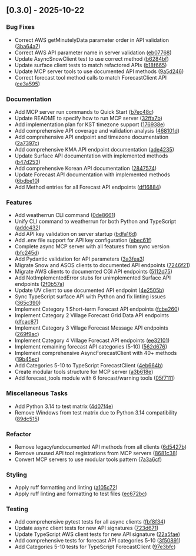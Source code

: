 ## [0.3.0] - 2025-10-22

### Bug Fixes

- Correct AWS getMinutelyData parameter order in API validation ([3ba64a7](https://github.com/appleparan/kma-mcp/commit/3ba64a76c904eb9ac85f0e1da694a54a82c31833))
- Correct AWS API parameter name in server validation ([eb07768](https://github.com/appleparan/kma-mcp/commit/eb07768e08b90f9be75ab238c4afc104b7e9c631))
- Update AsyncSnowClient test to use correct method ([b6284bf](https://github.com/appleparan/kma-mcp/commit/b6284bf3aee207774ecfd9b82f008d1a34588cf4))
- Update surface client tests to match refactored APIs ([b18f665](https://github.com/appleparan/kma-mcp/commit/b18f665399475b66cf70f2493f8cf16a76b5c4e2))
- Update MCP server tools to use documented API methods ([9a5d246](https://github.com/appleparan/kma-mcp/commit/9a5d2468e4ddc4320a0b0ab0167bc6545e1fdb06))
- Correct forecast tool method calls to match ForecastClient API ([ce3a595](https://github.com/appleparan/kma-mcp/commit/ce3a595356a5def1603701594910bd80f84eb20e))

### Documentation

- Add MCP server run commands to Quick Start ([b7ec48c](https://github.com/appleparan/kma-mcp/commit/b7ec48c9a209d695e3171a7dd5baacccb7c5672f))
- Update README to specify how to run MCP server ([32ffa7b](https://github.com/appleparan/kma-mcp/commit/32ffa7b402c8354e679d7a38225cdd824c5f48cb))
- Add implementation plan for KST timezone support ([176938e](https://github.com/appleparan/kma-mcp/commit/176938e9b42dcd4ca7e5ab32cce66bf1eda8d80b))
- Add comprehensive API coverage and validation analysis ([468101d](https://github.com/appleparan/kma-mcp/commit/468101d80b6f24a764560cb94f019c4695c4f4b1))
- Add comprehensive API endpoint and timezone documentation ([2a7397c](https://github.com/appleparan/kma-mcp/commit/2a7397c90b59f7605408c5af65e6f3478d4c6b00))
- Add comprehensive KMA API endpoint documentation ([ade4235](https://github.com/appleparan/kma-mcp/commit/ade4235ec723940026086952dd8d07f1a33741d9))
- Update Surface API documentation with implemented methods ([b47d253](https://github.com/appleparan/kma-mcp/commit/b47d253424ebb0f0e6ffd6f36c3b985011ca3aaa))
- Add comprehensive Korean API documentation ([2847574](https://github.com/appleparan/kma-mcp/commit/2847574dd2c583d0cf204b91bae6a7b5e6ab8498))
- Update Forecast API documentation with implemented methods ([6bdbe10](https://github.com/appleparan/kma-mcp/commit/6bdbe107bf81f2edd4f9d5e6ab51957827d8ecf4))
- Add Method entries for all Forecast API endpoints ([df16884](https://github.com/appleparan/kma-mcp/commit/df168846c12ee2de84ecfff8893267a30839e9aa))

### Features

- Add weatherrun CLI command ([0de8661](https://github.com/appleparan/kma-mcp/commit/0de86618833a7f4bad669e81b65a99a30b7bc72b))
- Unify CLI command to weatherrun for both Python and TypeScript ([addc432](https://github.com/appleparan/kma-mcp/commit/addc4326358ffc7a4be162989f6d4b99f0ca89e1))
- Add API key validation on server startup ([bdfa16d](https://github.com/appleparan/kma-mcp/commit/bdfa16d1b26b54c05875601ce7e540c40ffcc9e2))
- Add .env file support for API key configuration ([ebec61f](https://github.com/appleparan/kma-mcp/commit/ebec61ff15b0925195d347fe809d479865aff0b6))
- Complete async MCP server with all features from sync version ([bfc245d](https://github.com/appleparan/kma-mcp/commit/bfc245d172fa00c21fa5051e12795947f5902606))
- Add Pydantic validation for API parameters ([3a3fea3](https://github.com/appleparan/kma-mcp/commit/3a3fea3007c8f74b55a0c70ff2b6034b1bd62615))
- Migrate Snow and ASOS clients to documented API endpoints ([7246f21](https://github.com/appleparan/kma-mcp/commit/7246f21100141ee8d3163b119057b880aef66cb7))
- Migrate AWS clients to documented CGI API endpoints ([5112d75](https://github.com/appleparan/kma-mcp/commit/5112d7527003a35c69522f8f8c5409a955c4fb91))
- Add NotImplementedError stubs for unimplemented Surface API endpoints ([2f0b57a](https://github.com/appleparan/kma-mcp/commit/2f0b57a1b7ea1f75c683dfbac090f7c6ec7f1f16))
- Update UV client to use documented API endpoint ([4e2505b](https://github.com/appleparan/kma-mcp/commit/4e2505bc68d08af7819427f364edec3b6e02de62))
- Sync TypeScript surface API with Python and fix linting issues ([365c390](https://github.com/appleparan/kma-mcp/commit/365c3901a26c7cd99317169865793cac24545703))
- Implement Category 1 Short-term Forecast API endpoints ([fcbe260](https://github.com/appleparan/kma-mcp/commit/fcbe2607bc85db90db0909032d067bb8bf39bb58))
- Implement Category 2 Village Forecast Grid Data API endpoints ([dfcac87](https://github.com/appleparan/kma-mcp/commit/dfcac87167d044fd10066642e3ffdf6f5383584a))
- Implement Category 3 Village Forecast Message API endpoints ([269f9ac](https://github.com/appleparan/kma-mcp/commit/269f9ac9197f1f76f3143a9a695a15b249da2ab0))
- Implement Category 4 Village Forecast API endpoints ([ee32101](https://github.com/appleparan/kma-mcp/commit/ee32101f034144b636a0352323bc2ba006f632d3))
- Implement remaining forecast API categories (5-10) ([562d676](https://github.com/appleparan/kma-mcp/commit/562d676a6072747618f1a7c3c18d0d37a451e58b))
- Implement comprehensive AsyncForecastClient with 40+ methods ([19b45ec](https://github.com/appleparan/kma-mcp/commit/19b45ecc9b6344a14c7c64a415a2d861d19310f1))
- Add Categories 5-10 to TypeScript ForecastClient ([4eb664b](https://github.com/appleparan/kma-mcp/commit/4eb664b368ff8df17f907265d50a8e321ba1a3e2))
- Create modular tools structure for MCP server ([a3b618e](https://github.com/appleparan/kma-mcp/commit/a3b618ee308c4f23c434b9194e47b4870929e77d))
- Add forecast_tools module with 6 forecast/warning tools ([05f7111](https://github.com/appleparan/kma-mcp/commit/05f7111e2b6071b55245828332ff877452cd2503))

### Miscellaneous Tasks

- Add Python 3.14 to test matrix ([4d07f4e](https://github.com/appleparan/kma-mcp/commit/4d07f4e42beb25c2f2f01bda961a1c175ad3bcad))
- Remove Windows from test matrix due to Python 3.14 compatibility ([89dc515](https://github.com/appleparan/kma-mcp/commit/89dc5159f345407dd9ca47c0785a796a4c78da05))

### Refactor

- Remove legacy/undocumented API methods from all clients ([6d5427b](https://github.com/appleparan/kma-mcp/commit/6d5427bf11d50e9ec2fe9c7a56b3158c40d4eff1))
- Remove unused API tool registrations from MCP servers ([8681c38](https://github.com/appleparan/kma-mcp/commit/8681c380dbac7a077acf3517232e3fecd4e65a8e))
- Convert MCP servers to use modular tools pattern ([7a3a6cf](https://github.com/appleparan/kma-mcp/commit/7a3a6cffa720646953533c1ba1b9902aa06c9fdd))

### Styling

- Apply ruff formatting and linting ([a105c72](https://github.com/appleparan/kma-mcp/commit/a105c728d83a1a733c389389d2adf39da502b2de))
- Apply ruff linting and formatting to test files ([ec672bc](https://github.com/appleparan/kma-mcp/commit/ec672bc7c2ca9bac580f4b566a82e2a8538124a6))

### Testing

- Add comprehensive pytest tests for all async clients ([fbf8f34](https://github.com/appleparan/kma-mcp/commit/fbf8f348ea1504c22ad130736834c052f3237a11))
- Update async client tests for new API signatures ([723d671](https://github.com/appleparan/kma-mcp/commit/723d671ec0fe9dcd65e35c285fe7da3cdffe3f55))
- Update TypeScript AWS client tests for new API signature ([22a5fae](https://github.com/appleparan/kma-mcp/commit/22a5faec0bf51425762d50e2101bfb4e595ccfea))
- Add comprehensive tests for forecast API categories 5-10 ([3f50891](https://github.com/appleparan/kma-mcp/commit/3f5089185bca15e4bf552ee069854a987b885a93))
- Add Categories 5-10 tests for TypeScript ForecastClient ([97e3bfc](https://github.com/appleparan/kma-mcp/commit/97e3bfce7563a99bae074019c203d86758cda77c))

<!-- generated by git-cliff -->
